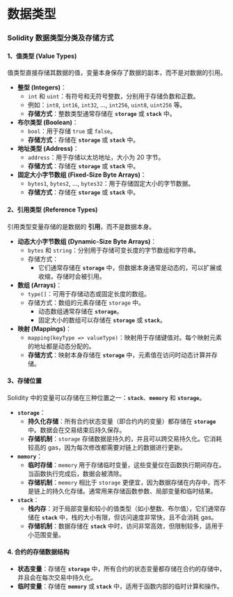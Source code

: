 # 数据类型

### **Solidity 数据类型分类及存储方式**

#### 1、值类型 (Value Types)

值类型直接存储其数据的值，变量本身保存了数据的副本，而不是对数据的引用。

- **整型 (Integers)**：
  - `int` 和 `uint`：有符号和无符号整数，分别用于存储负数和正数。
  - 例如：`int8`, `int16`, `int32`, ..., `int256`, `uint8`, `uint256` 等。
  - **存储方式**：整数类型通常存储在 **`storage`** 或 **`stack`** 中。
- **布尔类型 (Boolean)**：
  - `bool`：用于存储 `true` 或 `false`。
  - **存储方式**：存储在 **`storage`** 或 **`stack`** 中。
- **地址类型 (Address)**：
  - `address`：用于存储以太坊地址，大小为 20 字节。
  - **存储方式**：存储在 **`storage`** 或 **`stack`** 中。
- **固定大小字节数组 (Fixed-Size Byte Arrays)**：
  - `bytes1`, `bytes2`, ..., `bytes32`：用于存储固定大小的字节数据。
  - **存储方式**：存储在 **`storage`** 或 **`stack`** 中。

#### 2、引用类型 (Reference Types)

引用类型变量存储的是数据的 **引用**，而不是数据本身。

- **动态大小字节数组 (Dynamic-Size Byte Arrays)**：
  - `bytes` 和 `string`：分别用于存储可变长度的字节数组和字符串。
  - 存储方式：
    - 它们通常存储在 **`storage`** 中，但数据本身通常是动态的，可以扩展或收缩，存储时会被引用。
- **数组 (Arrays)**：
  - `type[]`：可用于存储动态或固定长度的数组。
  - 存储方式：数组的元素存储在 `storage` 中。
    - 动态数组通常存储在 **`storage`**。
    - 固定大小的数组可以存储在 **`storage`** 或 **`stack`**。
- **映射 (Mappings)**：
  - `mapping(keyType => valueType)`：映射用于存储键值对。每个映射元素的地址都是动态分配的。
  - **存储方式**：映射本身存储在 **`storage`** 中，元素值在访问时动态计算并存储。

#### 3、存储位置

Solidity 中的变量可以存储在三种位置之一：**`stack`**、**`memory`** 和 **`storage`**。

- **`storage`**：
  - **持久化存储**：所有合约状态变量（即合约内的变量）都存储在 **`storage`** 中。数据会在交易结束后持久保存。
  - **存储机制**：`storage` 存储数据是持久的，并且可以跨交易持久化。它消耗较高的 gas，因为每次修改都需要对链上的数据进行更新。
- **`memory`**：
  - **临时存储**：`memory` 用于存储临时变量，这些变量仅在函数执行期间存在。当函数执行完成后，数据会被清除。
  - **存储机制**：`memory` 相比于 `storage` 更便宜，因为数据存储在内存中，而不是链上的持久化存储。通常用来存储函数参数、局部变量和临时结果。
- **`stack`**：
  - **栈内存**：对于局部变量和较小的值类型（如小整数、布尔值），它们通常存储在 **`stack`** 中，栈的大小有限，但访问速度非常快，且不会消耗 gas。
  - **存储机制**：数据存储在 **`stack`** 中时，访问非常高效，但限制较多，适用于小范围变量。

#### 4. **合约的存储数据结构**

- **状态变量**：存储在 **`storage`** 中，所有合约的状态变量都存储在合约的存储中，并且会在每次交易中持久化。
- **临时变量**：存储在 **`memory`** 或 **`stack`** 中，适用于函数内部的临时计算和操作。